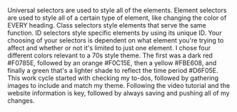 Universal selectors are used to style all of the elements.
Element selectors are used to style all of a certain type of element, like changing the color of EVERY heading.
Class selectors style elements that serve the same function.
ID selectors style specific elements by using its unique ID.
Your choosing of your selectors is dependent on what element you're trying to affect and whether or not it's limited to just one element.
I chose four different colors relevant to a 70s style theme. The first was a dark red #F0785E, followed by an orange  #F0C15E, then a yellow #FBE608, and finally a green that's a lighter shade to reflect the time period #D6F05E.
This work cycle started with checking my to-dos, followed by gathering images to include and match my theme. Following the video tutorial and the website information is key, followed by always saving and pushing all of my changes.
